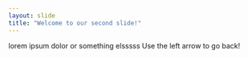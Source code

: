 ```yaml
---
layout: slide
title: "Welcome to our second slide!"
---
```

lorem ipsum dolor or something elsssss
Use the left arrow to go back!
